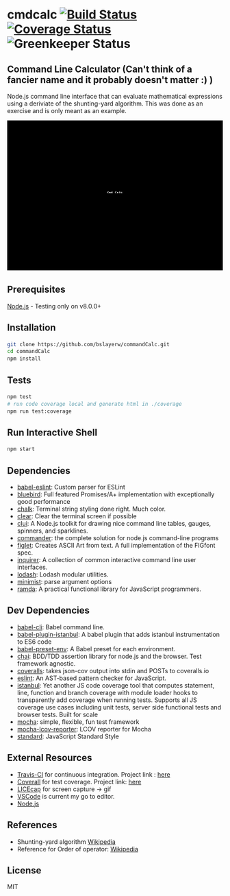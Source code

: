 # cmdcalc [![Build Status](https://travis-ci.org/bslayerw/commandCalc.png?branch=master)](https://travis-ci.org/bslayerw/commandCalc)[![Coverage Status](https://coveralls.io/repos/github/bslayerw/commandCalc/badge.svg?branch=master)](https://coveralls.io/github/bslayerw/commandCalc?branch=master)![Greenkeeper Status](https://badges.greenkeeper.io/bslayerw/COMMANDCALC.svg?style=flat-square)


## Command Line Calculator (Can't think of a fancier name and it probably doesn't matter :) )
Node.js command line interface that can evaluate mathematical expressions using a deriviate of the shunting-yard algorithm. This was done as an exercise and is only meant as an example.

![CmdCalc](https://github.com/bslayerw/commandCalc/blob/master/assets/cmdcalc.gif)
## Prerequisites
[Node.js](https://nodejs.org/en/) - Testing only on v8.0.0+

## Installation

```sh
git clone https://github.com/bslayerw/commandCalc.git
cd commandCalc
npm install
```


## Tests

```sh
npm test
# run code coverage local and generate html in ./coverage
npm run test:coverage
```

## Run Interactive Shell

```sh
npm start
```

## Dependencies

- [babel-eslint](https://github.com/babel/babel-eslint): Custom parser for ESLint
- [bluebird](https://github.com/petkaantonov/bluebird): Full featured Promises/A+ implementation with exceptionally good performance
- [chalk](https://github.com/chalk/chalk): Terminal string styling done right. Much color.
- [clear](https://github.com/bahamas10/node-clear): Clear the terminal screen if possible
- [clui](https://github.com/nathanpeck/clui): A Node.js toolkit for drawing nice command line tables, gauges, spinners, and sparklines.
- [commander](https://github.com/tj/commander.js): the complete solution for node.js command-line programs
- [figlet](https://github.com/patorjk/figlet.js): Creates ASCII Art from text. A full implementation of the FIGfont spec.
- [inquirer](https://github.com/SBoudrias/Inquirer.js): A collection of common interactive command line user interfaces.
- [lodash](https://github.com/lodash/lodash): Lodash modular utilities.
- [minimist](https://github.com/substack/minimist): parse argument options
- [ramda](https://github.com/ramda/ramda): A practical functional library for JavaScript programmers.

## Dev Dependencies

- [babel-cli](https://github.com/babel/babel/tree/master/packages): Babel command line.
- [babel-plugin-istanbul](https://github.com/istanbuljs/babel-plugin-istanbul): A babel plugin that adds istanbul instrumentation to ES6 code
- [babel-preset-env](https://github.com/babel/babel-preset-env): A Babel preset for each environment.
- [chai](https://github.com/chaijs/chai): BDD/TDD assertion library for node.js and the browser. Test framework agnostic.
- [coveralls](https://github.com/nickmerwin/node-coveralls): takes json-cov output into stdin and POSTs to coveralls.io
- [eslint](https://github.com/eslint/eslint): An AST-based pattern checker for JavaScript.
- [istanbul](https://github.com/gotwarlost/istanbul): Yet another JS code coverage tool that computes statement, line, function and branch coverage with module loader hooks to transparently add coverage when running tests. Supports all JS coverage use cases including unit tests, server side functional tests and browser tests. Built for scale
- [mocha](https://github.com/mochajs/mocha): simple, flexible, fun test framework
- [mocha-lcov-reporter](https://github.com/StevenLooman/mocha-lcov-reporter): LCOV reporter for Mocha
- [standard](https://github.com/feross/standard): JavaScript Standard Style

## External Resources
- [Travis-CI](https://travis-ci.org) for continuous integration. Project link : [here](https://travis-ci.org/bslayerw/commandCalc) 
- [Coverall](https://coveralls.io/) for test coverage. Project link: [here](https://coveralls.io/github/bslayerw/commandCalc)
- [LICEcap](https://www.cockos.com/licecap/) for screen capture -> gif
- [VSCode](https://code.visualstudio.com/) is current my go to editor.
- [Node.js](https://nodejs.org/en/)

## References
- Shunting-yard algorithm [Wikipedia](https://en.wikipedia.org/wiki/Shunting-yard_algorithm)
- Reference for Order of operator: [Wikipedia](https://en.wikipedia.org/wiki/Order_of_operations)
## License

MIT
